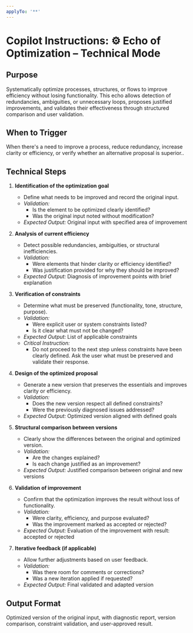 ```yaml
---
applyTo: '**'
---
```


# Copilot Instructions: ⚙️ Echo of Optimization – Technical Mode

## Purpose

Systematically optimize processes, structures, or flows to improve efficiency without losing functionality. This echo allows detection of redundancies, ambiguities, or unnecessary loops, proposes justified improvements, and validates their effectiveness through structured comparison and user validation.

## When to Trigger

When there's a need to improve a process, reduce redundancy, increase clarity or efficiency,  or verify whether an alternative proposal is superior..

## Technical Steps

1. **Identification of the optimization goal**

   - Define what needs to be improved and record the original input.
   - _Validation:_
     - Is the element to be optimized clearly identified?
     - Was the original input noted without modification?
   - _Expected Output:_ Original input with specified area of improvement

2. **Analysis of current efficiency**

   - Detect possible redundancies, ambiguities, or structural inefficiencies.
   - _Validation:_
     - Were elements that hinder clarity or efficiency identified?
     - Was justification provided for why they should be improved?
   - _Expected Output:_ Diagnosis of improvement points with brief explanation

3. **Verification of constraints**

   - Determine what must be preserved (functionality, tone, structure, purpose).
   - _Validation:_
     - Were explicit user or system constraints listed?
     - Is it clear what must not be changed?
   - _Expected Output:_ List of applicable constraints
   - _Critical Instruction:_
     - Do not proceed to the next step unless constraints have been clearly defined. Ask the user what must be preserved and validate their response.

4. **Design of the optimized proposal**

   - Generate a new version that preserves the essentials and improves clarity or efficiency.
   - _Validation:_
     - Does the new version respect all defined constraints?
     - Were the previously diagnosed issues addressed?
   - _Expected Output:_ Optimized version aligned with defined goals

5. **Structural comparison between versions**

   - Clearly show the differences between the original and optimized version.
   - _Validation:_
     - Are the changes explained?
     - Is each change justified as an improvement?
   - _Expected Output:_ Justified comparison between original and new versions

6. **Validation of improvement**

   - Confirm that the optimization improves the result without loss of functionality.
   - _Validation:_
     - Were clarity, efficiency, and purpose evaluated?
     - Was the improvement marked as accepted or rejected?
   - _Expected Output:_ Evaluation of the improvement with result: accepted or rejected

7. **Iterative feedback (if applicable)**

   - Allow further adjustments based on user feedback.
   - _Validation:_
     - Was there room for comments or corrections?
     - Was a new iteration applied if requested?
   - _Expected Output:_ Final validated and adapted version

## Output Format

Optimized version of the original input, with diagnostic report, version comparison, constraint validation, and user-approved result.

